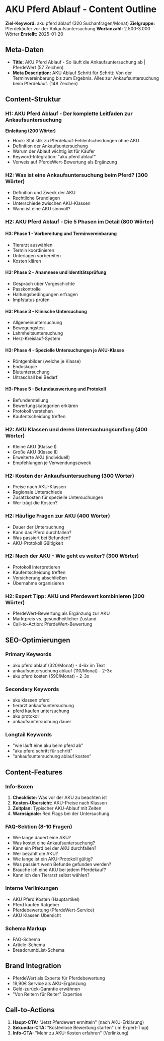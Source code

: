 # AKU Pferd Ablauf - Content Outline

**Ziel-Keyword:** aku pferd ablauf (320 Suchanfragen/Monat)
**Zielgruppe:** Pferdekäufer vor der Ankaufsuntersuchung
**Wortanzahl:** 2.500-3.000 Wörter
**Erstellt:** 2025-01-20

## Meta-Daten
- **Title:** AKU Pferd Ablauf - So läuft die Ankaufsuntersuchung ab | PferdeWert (57 Zeichen)
- **Meta Description:** AKU Ablauf Schritt für Schritt: Von der Terminvereinbarung bis zum Ergebnis. Alles zur Ankaufsuntersuchung beim Pferdekauf. (148 Zeichen)

## Content-Struktur

### H1: AKU Pferd Ablauf - Der komplette Leitfaden zur Ankaufsuntersuchung

**Einleitung (200 Wörter)**
- Hook: Statistik zu Pferdekauf-Fehlentscheidungen ohne AKU
- Definition der Ankaufsuntersuchung
- Warum der Ablauf wichtig ist für Käufer
- Keyword-Integration: "aku pferd ablauf"
- Verweis auf PferdeWert-Bewertung als Ergänzung

### H2: Was ist eine Ankaufsuntersuchung beim Pferd? (300 Wörter)
- Definition und Zweck der AKU
- Rechtliche Grundlagen
- Unterschiede zwischen AKU-Klassen
- Wann ist eine AKU sinnvoll?

### H2: AKU Pferd Ablauf - Die 5 Phasen im Detail (800 Wörter)

#### H3: Phase 1 - Vorbereitung und Terminvereinbarung
- Tierarzt auswählen
- Termin koordinieren
- Unterlagen vorbereiten
- Kosten klären

#### H3: Phase 2 - Anamnese und Identitätsprüfung
- Gespräch über Vorgeschichte
- Passkontrolle
- Haltungsbedingungen erfragen
- Impfstatus prüfen

#### H3: Phase 3 - Klinische Untersuchung
- Allgemeinuntersuchung
- Bewegungstest
- Lahmheitsuntersuchung
- Herz-Kreislauf-System

#### H3: Phase 4 - Spezielle Untersuchungen je AKU-Klasse
- Röntgenbilder (welche je Klasse)
- Endoskopie
- Blutuntersuchung
- Ultraschall bei Bedarf

#### H3: Phase 5 - Befundauswertung und Protokoll
- Befunderstellung
- Bewertungskategorien erklären
- Protokoll verstehen
- Kaufentscheidung treffen

### H2: AKU Klassen und deren Untersuchungsumfang (400 Wörter)
- Kleine AKU (Klasse I)
- Große AKU (Klasse II)
- Erweiterte AKU (individuell)
- Empfehlungen je Verwendungszweck

### H2: Kosten der Ankaufsuntersuchung (300 Wörter)
- Preise nach AKU-Klassen
- Regionale Unterschiede
- Zusatzkosten für spezielle Untersuchungen
- Wer trägt die Kosten?

### H2: Häufige Fragen zur AKU (400 Wörter)
- Dauer der Untersuchung
- Kann das Pferd durchfallen?
- Was passiert bei Befunden?
- AKU-Protokoll Gültigkeit

### H2: Nach der AKU - Wie geht es weiter? (300 Wörter)
- Protokoll interpretieren
- Kaufentscheidung treffen
- Versicherung abschließen
- Übernahme organisieren

### H2: Expert Tipp: AKU und Pferdewert kombinieren (200 Wörter)
- PferdeWert-Bewertung als Ergänzung zur AKU
- Marktpreis vs. gesundheitlicher Zustand
- Call-to-Action: PferdeWert-Bewertung

## SEO-Optimierungen

### Primary Keywords
- aku pferd ablauf (320/Monat) - 4-6x im Text
- ankaufsuntersuchung ablauf (110/Monat) - 2-3x
- aku pferd kosten (590/Monat) - 2-3x

### Secondary Keywords
- aku klassen pferd
- tierarzt ankaufsuntersuchung
- pferd kaufen untersuchung
- aku protokoll
- ankaufsuntersuchung dauer

### Longtail Keywords
- "wie läuft eine aku beim pferd ab"
- "aku pferd schritt für schritt"
- "ankaufsuntersuchung ablauf kosten"

## Content-Features

### Info-Boxen
1. **Checkliste:** Was vor der AKU zu beachten ist
2. **Kosten-Übersicht:** AKU-Preise nach Klassen
3. **Zeitplan:** Typischer AKU-Ablauf mit Zeiten
4. **Warnsignale:** Red Flags bei der Untersuchung

### FAQ-Sektion (8-10 Fragen)
- Wie lange dauert eine AKU?
- Was kostet eine Ankaufsuntersuchung?
- Kann ein Pferd bei der AKU durchfallen?
- Wer bezahlt die AKU?
- Wie lange ist ein AKU-Protokoll gültig?
- Was passiert wenn Befunde gefunden werden?
- Brauche ich eine AKU bei jedem Pferdekauf?
- Kann ich den Tierarzt selbst wählen?

### Interne Verlinkungen
- AKU Pferd Kosten (Hauptartikel)
- Pferd kaufen Ratgeber
- Pferdebewertung (PferdeWert-Service)
- AKU Klassen Übersicht

### Schema Markup
- FAQ-Schema
- Article-Schema
- BreadcrumbList-Schema

## Brand Integration
- PferdeWert als Experte für Pferdebewertung
- 19,90€ Service als AKU-Ergänzung
- Geld-zurück-Garantie erwähnen
- "Von Reitern für Reiter" Expertise

## Call-to-Actions
1. **Haupt-CTA:** "Jetzt Pferdewert ermitteln" (nach AKU-Erklärung)
2. **Sekundär-CTA:** "Kostenlose Bewertung starten" (im Expert-Tipp)
3. **Info-CTA:** "Mehr zu AKU-Kosten erfahren" (Verlinkung)